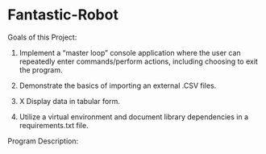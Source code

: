 # Fantastic-Robot

Goals of this Project: 

1. Implement a “master loop” console application where the user can repeatedly enter commands/perform actions, including choosing to exit the program.	

2. Demonstrate the basics of importing an external .CSV files. 

3. X Display data in tabular form.

4. Utilize a virtual environment and document library dependencies in a requirements.txt file.


Program Description: 

